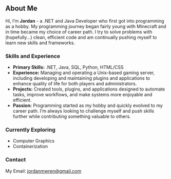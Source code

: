 ## About Me  

Hi, I’m **Jordan** - a .NET and Java Developer who first got into programming as a hobby. My programming journey began fairly young with Minecraft and in time became my choice of career path. I try to solve problems with (hopefully...) clean, efficient code and am continually pushing myself to learn new skills and frameworks.

### Skills and Experience  
- **Primary Skills:** .NET, Java, SQL, Python, HTML/CSS  
- **Experience:** Managing and operating a Unix-based gaming server, including developing and maintaining plugins and applications to enhance quality of life for both players and administrators.  
- **Projects:** Created tools, plugins, and applications designed to automate tasks, improve workflows, and make systems more enjoyable and efficient.  
- **Passion:** Programming started as my hobby and quickly evolved to my career path. I’m always looking to challenge myself and push skills further while contributing something valuable to others.  

### Currently Exploring  
- Computer Graphics
- Containerization  

### Contact  
My Email: [jordanmwren@gmail.com](mailto:jordanmwren@gmail.com)
